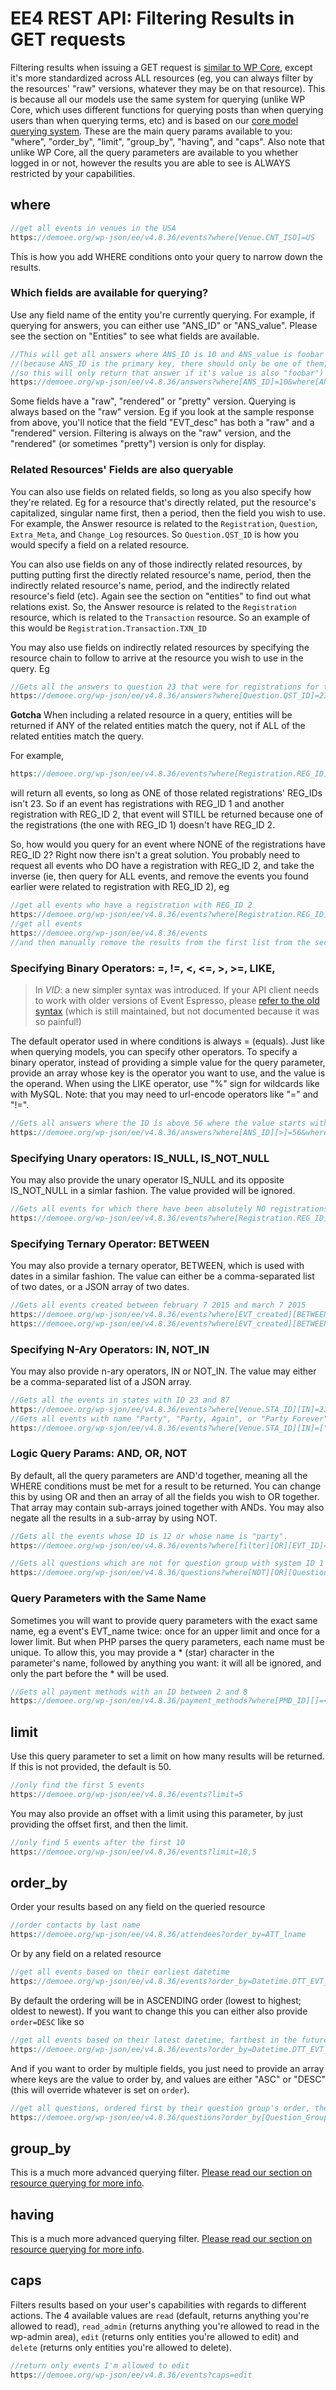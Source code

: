 # EE4 REST API: Filtering Results in GET requests

Filtering results when issuing a GET request is [similar to WP Core](http://v2.wp-api.org/reference/posts/), except it's more standardized across ALL resources (eg, you can always filter by the resources' "raw" versions, whatever they may be on that resource). This is because all our models use the same system for querying (unlike WP Core, which uses different functions for querying posts than when querying users than when querying terms, etc) and is based on our [core model querying system](../G--Model-System/model-querying.md). These are the main query params available to you: "where", "order_by", "limit", "group_by", "having", and "caps". Also note that unlike WP Core, all the query parameters are available to you whether logged in or not, however the results you are able to see is ALWAYS restricted by your capabilities.

## where

```php
//get all events in venues in the USA
https://demoee.org/wp-json/ee/v4.8.36/events?where[Venue.CNT_ISO]=US
```

This is how you add WHERE conditions onto your query to narrow down the results.

### Which fields are available for querying?

Use any field name of the entity you're currently querying. For example, if querying for answers, you can either use "ANS_ID" or "ANS_value". Please see the section on "Entities" to see what fields are available.

```php
//This will get all answers where ANS_ID is 10 and ANS_value is foobar 
//(because ANS_ID is the primary key, there should only be one of them; 
//so this will only return that answer if it's value is also "foobar")
https://demoee.org/wp-json/ee/v4.8.36/answers?where[ANS_ID]=10&where[ANS_value]=foobar
```

Some fields have a "raw", "rendered" or "pretty" version. Querying is always based on the "raw" version. Eg if you look at the sample response from above, you'll notice that the field "EVT_desc" has both a "raw" and a "rendered" version. Filtering is always on the "raw" version, and the "rendered" (or sometimes "pretty") version is only for display.

### Related Resources' Fields are also queryable

You can also use fields on related fields, so long as you also specify how they're related. Eg for a resource that's directly related, put the resource's capitalized, singular name first, then a period, then the field you wish to use. For example, the Answer resource is related to the `Registration`, `Question`, `Extra_Meta`, and `Change_Log` resources. So `Question.QST_ID` is how you would specify a field on a related resource.

You can also use fields on any of those indirectly related resources, by putting putting first the directly related resource's name, period, then the indirectly related resource's name, period, and the indirectly related resource's field (etc). Again see the section on "entities" to find out what relations exist. So, the Answer resource is related to the `Registration` resource, which is related to the `Transaction` resource. So an example of this would be `Registration.Transaction.TXN_ID`

You may also use fields on indirectly related resources by specifying the resource chain to follow to arrive at the resource you wish to use in the query. Eg

```php
//Gets all the answers to question 23 that were for registrations for transaction 43.
https://demoee.org/wp-json/ee/v4.8.36/answers?where[Question.QST_ID]=23&where[Registration.Transaction.TXN_ID]=43
```

**Gotcha** When including a related resource in a query, entities will be returned if ANY of the related entities match the query, not if ALL of the related entities match the query.

For example, 

```php
https://demoee.org/wp-json/ee/v4.8.36/events?where[Registration.REG_ID]=!%3D&where[Registration.REG_ID]=2
```
will return all events, so long as ONE of those related registrations' REG_IDs isn't 23. So if an event has registrations with REG_ID 1 and another registration with REG_ID 2, that event will STILL be returned because one of the registrations (the one with REG_ID 1) doesn't have REG_ID 2.

So, how would you query for an event where NONE of the registrations have REG_ID 2? Right now there isn't a great solution. You probably need to request all events who DO have a registration with REG_ID 2, and take the inverse (ie, then query for ALL events, and remove the events you found earlier were related to registration with REG_ID 2), eg 

```php
//get all events who have a registration with REG_ID 2
https://demoee.org/wp-json/ee/v4.8.36/events?where[Registration.REG_ID]=2
//get all events
https://demoee.org/wp-json/ee/v4.8.36/events
//and then manually remove the results from the first list from the second list
```

### Specifying Binary Operators: =, !=, <, <=, >, >=, LIKE,

> In $VID:$ a new simpler syntax was introduced. If your API client needs to work with older versions of Event Espresso, please [refer to the old
syntax](https://github.com/eventespresso/event-espresso-core/blob/4.9.70.p/docs/C--REST-API/ee4-rest-api-GET-filtering-results.md#specifying-binary-operators-------like) (which is still maintained, but not documented because it was so painful!)

The default operator used in where conditions is always = (equals). Just like when querying models, you can specify other operators.
To specify a binary operator, instead of providing a simple value for the query parameter, provide an array whose key is the operator you want to use, and the value is the operand.
When using the LIKE operator, use "%" sign for wildcards like with MySQL.
Note: that you may need to url-encode operators like "=" and "!=".

```php
//Gets all answers where the ID is above 56 where the value starts with darth
https://demoee.org/wp-json/ee/v4.8.36/answers?where[ANS_ID][>]=56&where[ANS_value][LIKE]=darth%
```

### Specifying Unary operators: IS_NULL, IS_NOT_NULL

You may also provide the unary operator IS_NULL and its opposite IS_NOT_NULL in a simlar fashion. The value provided will be ignored.

```php
//Gets all events for which there have been absolutely NO registrations (even incomplete ones)
https://demoee.org/wp-json/ee/v4.8.36/events?where[Registration.REG_ID][IS_NULL]=1
```


### Specifying Ternary Operator: BETWEEN

You may also provide a ternary operator, BETWEEN, which is used with dates in a similar fashion. The value can either be a comma-separated list of two dates, or a JSON array of two dates. 
```php
//Gets all events created between february 7 2015 and march 7 2015
https://demoee.org/wp-json/ee/v4.8.36/events?where[EVT_created][BETWEEN]=2015-02-07T23:19:57,2015-03-07T23:19:57
https://demoee.org/wp-json/ee/v4.8.36/events?where[EVT_created][BETWEEN]=["2015-02-07T23:19:57","2015-03-07T23:19:57"]

```

### Specifying N-Ary Operators: IN, NOT_IN

You may also provide n-ary operators, IN or NOT_IN. The value may either be a comma-separated list of a JSON array.

```php
//Gets all the events in states with ID 23 and 87
https://demoee.org/wp-sjon/ee/v4.8.36/events?where[Venue.STA_ID][IN]=23,87
//Gets all events with name "Party", "Party, Again", or "Party Forever"
https://demoee.org/wp-sjon/ee/v4.8.36/events?where[Venue.STA_ID][IN]=["Party", "Party, Again", "Party Forever"]
```

### Logic Query Params: AND, OR, NOT

By default, all the query parameters are AND'd together, meaning all the WHERE conditions must be met for a result to be returned. You can change this by using OR and then an array of all the fields you wish to OR together. That array may contain sub-arrays joined together with ANDs. You may also negate all the results in a sub-array by using NOT.

```php
//Gets all the events whose ID is 12 or whose name is "party".
https://demoee.org/wp-json/ee/v4.8.36/events?where[filter][OR][EVT_ID]=12&where[filter][OR][EVT_name]=party

//Gets all questions which are not for question group with system ID 1 or 2 (see "Query Parameters with the same Name" for an explanation of the star)
https://demoee.org/wp-json/ee/v4.8.36/questions?where[NOT][OR][Question_Group.QSG_system]=1&where[NOT][OR][Question_Group.QSG_system*]=2
```

### Query Parameters with the Same Name

Sometimes you will want to provide query parameters with the exact same name, eg a event's EVT_name twice: once for an upper limit and once for a lower limit. But when PHP parses the query parameters, each name must be unique. To allow this, you may provide a * (star) character in the parameter's name, followed by anything you want: it will all be ignored, and only the part before the * will be used.

```php
//Gets all payment methods with an ID between 2 and 8
https://demoee.org/wp-json/ee/v4.8.36/payment_methods?where[PMD_ID][]=<&where[PMD_ID][]=9&where[filter][PMD_ID*lower_range_limit][]=<&where[PMD_ID*lower_range_limit][]=2
```

## limit

Use this query parameter to set a limit on how many results will be returned. If this is not provided, the default is 50.

```php
//only find the first 5 events
https://demoee.org/wp-json/ee/v4.8.36/events?limit=5
```

You may also provide an offset with a limit using this parameter, by just providing the offset first, and then the limit.

```php
//only find 5 events after the first 10
https://demoee.org/wp-json/ee/v4.8.36/events?limit=10,5
```

## order_by

Order your results based on any field on the queried resource

```php
//order contacts by last name
https://demoee.org/wp-json/ee/v4.8.36/attendees?order_by=ATT_lname
```

Or by any field on a related resource

```php
//get all events based on their earliest datetime
https://demoee.org/wp-json/ee/v4.8.36/events?order_by=Datetime.DTT_EVT_start
```

By default the ordering will be in ASCENDING order (lowest to highest; oldest to newest). If you want to change this you can either also provide `order=DESC` like so

```php
//get all events based on their latest datetime, farthest in the future first and going back in time
https://demoee.org/wp-json/ee/v4.8.36/events?order_by=Datetime.DTT_EVT_start&order=DESC
```

And if you want to order by multiple fields, you just need to provide an array where keys are the value to order by, and values are either "ASC" or "DESC" (this will override whatever is set on `order`).

```php
//get all questions, ordered first by their question group's order, then by their question's order
https://demoee.org/wp-json/ee/v4.8.36/questions?order_by[Question_Group.QSG_order]=ASC&order_by[QST_order]=ASC
```

## group_by

This is a much more advanced querying filter. [Please read our section on resource querying for more info](../G--Model-System/model-querying.md).

## having

This is a much more advanced querying filter. [Please read our section on resource querying for more info](../G--Model-System/model-querying.md).

## caps

Filters results based on your user's capabilities with regards to different actions. The 4 available values are `read` (default, returns anything you're allowed to read), `read_admin` (returns anything you're allowed to read in the wp-admin area), `edit` (returns only entities you're allowed to edit) and `delete` (returns only entities you're allowed to delete).

```php
//return only events I'm allowed to edit
https://demoee.org/wp-json/ee/v4.8.36/events?caps=edit
```
